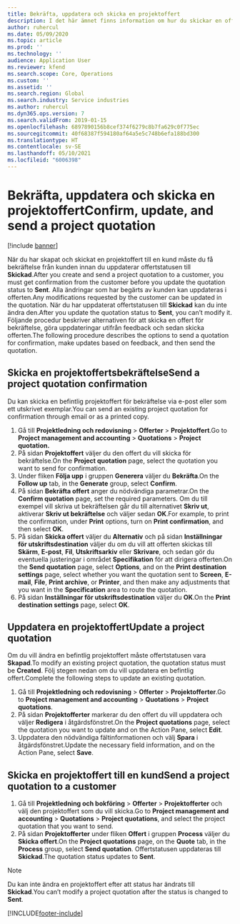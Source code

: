 ```yaml
---
title: Bekräfta, uppdatera och skicka en projektoffert
description: I det här ämnet finns information om hur du skickar en offert till kunden för bekräftelse, hur du modifierar offerten utifrån feedback och sedan skickar den igen.
author: ruhercul
ms.date: 05/09/2020
ms.topic: article
ms.prod: ''
ms.technology: ''
audience: Application User
ms.reviewer: kfend
ms.search.scope: Core, Operations
ms.custom: ''
ms.assetid: ''
ms.search.region: Global
ms.search.industry: Service industries
ms.author: ruhercul
ms.dyn365.ops.version: 7
ms.search.validFrom: 2019-01-15
ms.openlocfilehash: 6897890156b8cef374f6279c8b7fa629c0f775ec
ms.sourcegitcommit: 40f68387f594180af64a5e5c748b6efa188bd300
ms.translationtype: HT
ms.contentlocale: sv-SE
ms.lasthandoff: 05/10/2021
ms.locfileid: "6006398"
---
```

# <a name="confirm-update-and-send-a-project-quotation"></a><span data-ttu-id="37ad9-103">Bekräfta, uppdatera och skicka en projektoffert</span><span class="sxs-lookup"><span data-stu-id="37ad9-103">Confirm, update, and send a project quotation</span></span>

[!include [banner](../includes/banner.md)]

<span data-ttu-id="37ad9-104">När du har skapat och skickat en projektoffert till en kund måste du få bekräftelse från kunden innan du uppdaterar offertstatusen till **Skickad**.</span><span class="sxs-lookup"><span data-stu-id="37ad9-104">After you create and send a project quotation to a customer, you must get confirmation from the customer before you update the quotation status to **Sent**.</span></span> <span data-ttu-id="37ad9-105">Alla ändringar som har begärts av kunden kan uppdateras i offerten.</span><span class="sxs-lookup"><span data-stu-id="37ad9-105">Any modifications requested by the customer can be updated in the quotation.</span></span> <span data-ttu-id="37ad9-106">När du har uppdaterat offertstatusen till **Skickad** kan du inte ändra den.</span><span class="sxs-lookup"><span data-stu-id="37ad9-106">After you update the quotation status to **Sent**, you can’t modify it.</span></span> <span data-ttu-id="37ad9-107">Följande procedur beskriver alternativen för att skicka en offert för bekräftelse, göra uppdateringar utifrån feedback och sedan skicka offerten.</span><span class="sxs-lookup"><span data-stu-id="37ad9-107">The following procedure describes the options to send a quotation for confirmation, make updates based on feedback, and then send the quotation.</span></span>

## <a name="send-a-project-quotation-confirmation"></a><span data-ttu-id="37ad9-108">Skicka en projektoffertsbekräftelse</span><span class="sxs-lookup"><span data-stu-id="37ad9-108">Send a project quotation confirmation</span></span>  

<span data-ttu-id="37ad9-109">Du kan skicka en befintlig projektoffert för bekräftelse via e-post eller som ett utskrivet exemplar.</span><span class="sxs-lookup"><span data-stu-id="37ad9-109">You can send an existing project quotation for confirmation through email or as a printed copy.</span></span> 

1. <span data-ttu-id="37ad9-110">Gå till **Projektledning och redovisning** > **Offerter** > **Projektoffert**.</span><span class="sxs-lookup"><span data-stu-id="37ad9-110">Go to **Project management and accounting** > **Quotations** > **Project quotation.**</span></span> 
2. <span data-ttu-id="37ad9-111">På sidan **Projektoffert** väljer du den offert du vill skicka för bekräftelse.</span><span class="sxs-lookup"><span data-stu-id="37ad9-111">On the **Project quotation** page, select the quotation you want to send for confirmation.</span></span> 
3. <span data-ttu-id="37ad9-112">Under fliken **Följa upp** i gruppen **Generera** väljer du **Bekräfta**.</span><span class="sxs-lookup"><span data-stu-id="37ad9-112">On the **Follow up** tab, in the **Generate** group, select **Confirm**.</span></span> 
4. <span data-ttu-id="37ad9-113">På sidan **Bekräfta offert** anger du nödvändiga parametrar.</span><span class="sxs-lookup"><span data-stu-id="37ad9-113">On the **Confirm quotation** page, set the required parameters.</span></span> <span data-ttu-id="37ad9-114">Om du till exempel vill skriva ut bekräftelsen går du till alternativet **Skriv ut**, aktiverar **Skriv ut bekräftelse** och väljer sedan **OK**.</span><span class="sxs-lookup"><span data-stu-id="37ad9-114">For example, to print the confirmation, under **Print** options, turn on **Print confirmation**, and then select **OK**.</span></span>
5. <span data-ttu-id="37ad9-115">På sidan **Skicka offert** väljer du **Alternativ** och på sidan **Inställningar för utskriftsdestination** väljer du om du vill att offerten skickas till **Skärm**, **E-post**, **Fil**, **Utskriftsarkiv** eller **Skrivare**, och sedan gör du eventuella justeringar i området **Specifikation** för att dirigera offerten.</span><span class="sxs-lookup"><span data-stu-id="37ad9-115">On the **Send quotation** page, select **Options**, and on the **Print destination settings** page, select whether you want the quotation sent to **Screen**, **E-mail**, **File**, **Print archive**, or **Printer**, and then make any adjustments that you want in the **Specification** area to route the quotation.</span></span>
6. <span data-ttu-id="37ad9-116">På sidan **Inställningar för utskriftsdestination** väljer du **OK**.</span><span class="sxs-lookup"><span data-stu-id="37ad9-116">On the **Print destination settings** page, select **OK**.</span></span>  

## <a name="update-a-project-quotation"></a><span data-ttu-id="37ad9-117">Uppdatera en projektoffert</span><span class="sxs-lookup"><span data-stu-id="37ad9-117">Update a project quotation</span></span>

<span data-ttu-id="37ad9-118">Om du vill ändra en befintlig projektoffert måste offertstatusen vara **Skapad**.</span><span class="sxs-lookup"><span data-stu-id="37ad9-118">To modify an existing project quotation, the quotation status must be **Created**.</span></span> <span data-ttu-id="37ad9-119">Följ stegen nedan om du vill uppdatera en befintlig offert.</span><span class="sxs-lookup"><span data-stu-id="37ad9-119">Complete the following steps to update an existing quotation.</span></span> 

1. <span data-ttu-id="37ad9-120">Gå till **Projektledning och redovisning** > **Offerter** > **Projektofferter**.</span><span class="sxs-lookup"><span data-stu-id="37ad9-120">Go to **Project management and accounting** > **Quotations** > **Project quotations**.</span></span>
2. <span data-ttu-id="37ad9-121">På sidan **Projektofferter** markerar du den offert du vill uppdatera och väljer **Redigera** i åtgärdsfönstret.</span><span class="sxs-lookup"><span data-stu-id="37ad9-121">On the **Project quotations** page, select the quotation you want to update and on the Action Pane, select **Edit**.</span></span>
3. <span data-ttu-id="37ad9-122">Uppdatera den nödvändiga fältinformationen och välj **Spara** i åtgärdsfönstret.</span><span class="sxs-lookup"><span data-stu-id="37ad9-122">Update the necessary field information, and on the Action Pane, select **Save**.</span></span>  

## <a name="send-a-project-quotation-to-a-customer"></a><span data-ttu-id="37ad9-123">Skicka en projektoffert till en kund</span><span class="sxs-lookup"><span data-stu-id="37ad9-123">Send a project quotation to a customer</span></span> 

1. <span data-ttu-id="37ad9-124">Gå till **Projektledning och bokföring** > **Offerter** > **Projektofferter** och välj den projektoffert som du vill skicka.</span><span class="sxs-lookup"><span data-stu-id="37ad9-124">Go to **Project management and accounting** > **Quotations** > **Project quotations**, and select the project quotation that you want to send.</span></span>
2. <span data-ttu-id="37ad9-125">På sidan **Projektofferter** under fliken **Offert** i gruppen **Process** väljer du **Skicka offert**.</span><span class="sxs-lookup"><span data-stu-id="37ad9-125">On the **Project quotations** page, on the **Quote** tab, in the **Process** group, select **Send quotation**.</span></span> <span data-ttu-id="37ad9-126">Offertstatusen uppdateras till **Skickad**.</span><span class="sxs-lookup"><span data-stu-id="37ad9-126">The quotation status updates to **Sent**.</span></span>

> [!NOTE]
> <span data-ttu-id="37ad9-127">Du kan inte ändra en projektoffert efter att status har ändrats till **Skickad**.</span><span class="sxs-lookup"><span data-stu-id="37ad9-127">You can’t modify a project quotation after the status is changed to **Sent**.</span></span>


[!INCLUDE[footer-include](../includes/footer-banner.md)]
